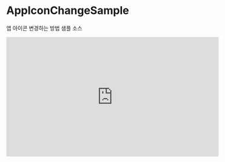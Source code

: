 # AppIconChangeSample
앱 아이콘 변경하는 방법 샘플 소스


<iframe width="560" height="315" src="https://www.youtube.com/embed/" frameborder="0" allowfullscreen></iframe>
